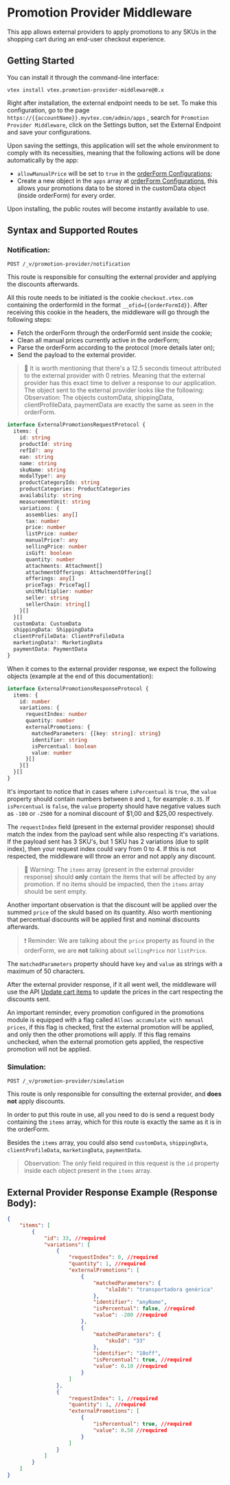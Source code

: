 # Promotion Provider Middleware

This app allows external providers to apply promotions to any SKUs in the shopping cart during an end-user checkout experience.

## Getting Started

You can install it through the command-line interface:

```
vtex install vtex.promotion-provider-middleware@0.x
```

Right after installation, the external endpoint needs to be set. To make this configuration, go to the page `https://{{accountName}}.myvtex.com/admin/apps` , search for `Promotion Provider Middleware`, click on the Settings button, set the External Endpoint and save your configurations.

Upon saving the settings, this application will set the whole environment to comply with its necessities, meaning that the following actions will be done automatically by the app:

* `allowManualPrice` will be set to `true` in the [orderForm Configurations](https://developers.vtex.com/vtex-rest-api/reference/configuration#getorderformconfiguration);
* Create a new object in the `apps` array at [orderForm Configurations](https://developers.vtex.com/vtex-rest-api/reference/configuration#getorderformconfiguration), this allows your promotions data to be stored in the customData object (inside orderForm) for every order.

Upon installing, the public routes will become instantly available to use.

## Syntax and Supported Routes

### Notification:
`POST /_v/promotion-provider/notification`

This route is responsible for consulting the external provider and applying the discounts afterwards.

All this route needs to be initiated is the cookie `checkout.vtex.com` containing the orderformId in the format `__ofid={{orderFormId}}`. After receiving this cookie in the headers, the middleware will go through the following steps:

* Fetch the orderForm through the orderFormId sent inside the cookie;
* Clean all manual prices currently active in the orderForm;
* Parse the orderForm according to the protocol (more details later on);
* Send the payload to the external provider.

> 🔎 It is worth mentioning that there's a 12.5 seconds timeout attributed to the external provider with 0 retries. Meaning that the external provider has this exact time to deliver a response to our application.
The object sent to the external provider looks like the following:
> Observation: The objects customData, shippingData, clientProfileData, paymentData are exactly the same as seen in the orderForm.
```typescript
interface ExternalPromotionsRequestProtocol {
  items: {
    id: string
    productId: string
    refId?: any
    ean: string
    name: string
    skuName: string
    modalType?: any
    productCategoryIds: string
    productCategories: ProductCategories
    availability: string
    measurementUnit: string
    variations: {
      assemblies: any[]
      tax: number
      price: number
      listPrice: number
      manualPrice?: any
      sellingPrice: number
      isGift: boolean
      quantity: number
      attachments: Attachment[]
      attachmentOfferings: AttachmentOffering[]
      offerings: any[]
      priceTags: PriceTag[]
      unitMultiplier: number
      seller: string
      sellerChain: string[]
    }[]
  }[]
  customData: CustomData
  shippingData: ShippingData
  clientProfileData: ClientProfileData
  marketingData?: MarketingData
  paymentData: PaymentData
}
```

When it comes to the external provider response, we expect the following objects (example at the end of this documentation):

```typescript
interface ExternalPromotionsResponseProtocol {
  items: {
    id: number
    variations: {
      requestIndex: number
      quantity: number
      externalPromotions: {
        matchedParameters: {[key: string]: string}
        identifier: string
        isPercentual: boolean
        value: number
      }[]
    }[]
  }[]
}
```

It's important to notice that in cases where `isPercentual` is `true`, the `value` property should contain numbers between `0` and `1`, for example: `0.35`. If `isPercentual` is `false`, the `value` property should have negative values such as `-100` or `-2500` for a nominal discount of $1,00 and $25,00 respectively.

The `requestIndex` field (present in the external provider response) should match the index from the payload sent while also respecting it's variations. If the payload sent has 3 SKU's, but 1 SKU has 2 variations (due to split index), then your request index could vary from 0 to 4. If this is not respected, the middleware will throw an error and not apply any discount.

> 🚨 Warning: The `items` array (present in the external provider response) should <strong>only</strong> contain the items that will be affected by any promotion. If no items should be impacted, then the `items` array should be sent empty.

Another important observation is that the discount will be applied over the summed `price` of the skuId based on its quantity. Also worth mentioning that percentual discounts will be applied first and nominal discounts afterwards.

> ❗ Reminder: We are talking about the `price` property as found in the orderForm, we are <strong>not</strong> talking about `sellingPrice` nor `listPrice`.

The `matchedParameters` property should have `key` and `value` as strings with a maximum of 50 characters.

After the external provider response, if it all went well, the middleware will use the API [Update cart items](https://developers.vtex.com/vtex-rest-api/reference/cart-update#itemsupdate) to update the prices in the cart respecting the discounts sent.

An important reminder, every promotion configured in the promotions module is equipped with a flag called `Allows accumulate with manual prices`, if this flag is checked, first the external promotion will be applied, and only then the other promotions will apply. If this flag remains unchecked, when the external promotion gets applied, the respective promotion will not be applied.

### Simulation:
`POST /_v/promotion-provider/simulation`

This route is only responsible for consulting the external provider, and <strong>does not</strong> apply discounts.

In order to put this route in use, all you need to do is send a request body containing the `items` array, which for this route is exactly the same as it is in the orderForm.

Besides the `items` array, you could also send `customData`, `shippingData`, `clientProfileData`, `marketingData`, `paymentData`.

> Observation: The only field required in this request is the `id` property inside each object present in the `items` array.

## External Provider Response Example (Response Body):

```json
{
    "items": [
        {
            "id": 33, //required
            "variations": [
                {
                    "requestIndex": 0, //required
                    "quantity": 1, //required
                    "externalPromotions": [
                        {
                            "matchedParameters": {
                                "slaIds": "transportadora genérica"
                            },
                            "identifier": "anyName",
                            "isPercentual": false, //required
                            "value": -200 //required
                        },
                        {
                            "matchedParameters": {
                                "skuId": "33"
                            },
                            "identifier": "10off",
                            "isPercentual": true, //required
                            "value": 0.10 //required
                        }
                    ]
                },
                {
                    "requestIndex": 1, //required
                    "quantity": 1, //required
                    "externalPromotions": [
                        {
                            "isPercentual": true, //required
                            "value": 0.50 //required
                        }
                    ]
                }
            ]
        }
    ]
}
```
